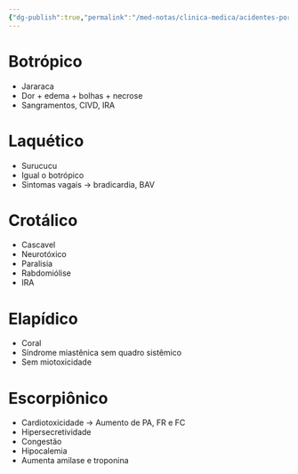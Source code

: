 ```yaml
---
{"dg-publish":true,"permalink":"/med-notas/clinica-medica/acidentes-por-animais-peconhentos/"}
---
```



# Botrópico
- Jararaca
- Dor + edema + bolhas + necrose
- Sangramentos, CIVD, IRA

# Laquético
- Surucucu
- Igual o botrópico
- Sintomas vagais -> bradicardia, BAV

# Crotálico
- Cascavel
- Neurotóxico
- Paralisia
- Rabdomiólise
- IRA

# Elapídico
- Coral
- Síndrome miastênica sem quadro sistêmico
- Sem miotoxicidade

# Escorpiônico
- Cardiotoxicidade -> Aumento de PA, FR e FC
- Hipersecretividade
- Congestão
- Hipocalemia
- Aumenta amilase e troponina